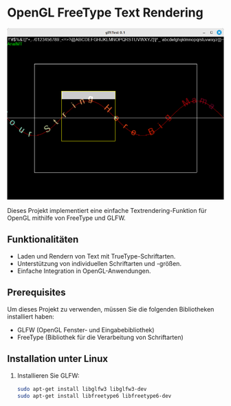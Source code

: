 # OpenGL FreeType Text Rendering

![Ein Screenshot des Projekts](screenshot.png)

Dieses Projekt implementiert eine einfache Textrendering-Funktion für OpenGL mithilfe von FreeType und GLFW.

## Funktionalitäten

- Laden und Rendern von Text mit TrueType-Schriftarten.
- Unterstützung von individuellen Schriftarten und -größen.
- Einfache Integration in OpenGL-Anwendungen.

## Prerequisites

Um dieses Projekt zu verwenden, müssen Sie die folgenden Bibliotheken installiert haben:

- GLFW (OpenGL Fenster- und Eingabebibliothek)
- FreeType (Bibliothek für die Verarbeitung von Schriftarten)

## Installation unter Linux

1. Installieren Sie GLFW:
   ```bash
   sudo apt-get install libglfw3 libglfw3-dev
   sudo apt-get install libfreetype6 libfreetype6-dev

